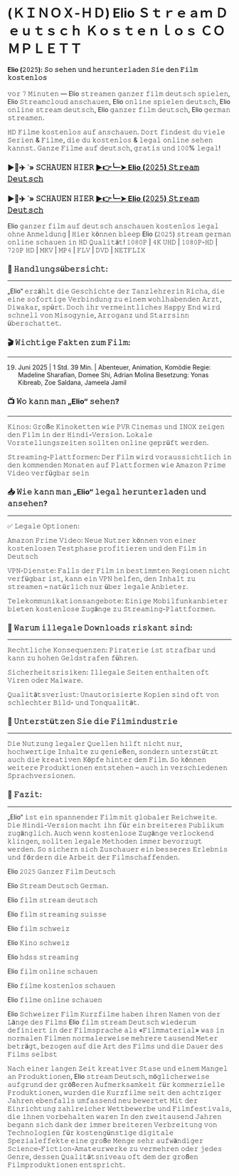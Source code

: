 # (ＫＩＮＯＸ-ＨＤ) Elio Ｓｔｒｅａｍ Ｄｅｕｔｓｃｈ Ｋｏｓｔｅｎｌｏｓ ＣＯＭＰＬＥＴＴ
#### Elio (𝟸𝟶𝟸𝟻): 𝚂𝚘 𝚜𝚎𝚑𝚎𝚗 𝚞𝚗𝚍 𝚑𝚎𝚛𝚞𝚗𝚝𝚎𝚛𝚕𝚊𝚍𝚎𝚗 𝚂𝚒𝚎 𝚍𝚎𝚗 𝙵𝚒𝚕𝚖 𝚔𝚘𝚜𝚝𝚎𝚗𝚕𝚘𝚜

𝚟𝚘𝚛 𝟽 𝙼𝚒𝚗𝚞𝚝𝚎𝚗 — Elio  𝚜𝚝𝚛𝚎𝚊𝚖𝚎𝚗 𝚐𝚊𝚗𝚣𝚎𝚛 𝚏𝚒𝚕𝚖 𝚍𝚎𝚞𝚝𝚜𝚌𝚑 𝚜𝚙𝚒𝚎𝚕𝚎𝚗, Elio  𝚂𝚝𝚛𝚎𝚊𝚖𝚌𝚕𝚘𝚞𝚍 𝚊𝚗𝚜𝚌𝚑𝚊𝚞𝚎𝚗, Elio  𝚘𝚗𝚕𝚒𝚗𝚎 𝚜𝚙𝚒𝚎𝚕𝚎𝚗 𝚍𝚎𝚞𝚝𝚜𝚌𝚑, Elio  𝚘𝚗𝚕𝚒𝚗𝚎 𝚜𝚝𝚛𝚎𝚊𝚖 𝚍𝚎𝚞𝚝𝚜𝚌𝚑, Elio  𝚐𝚊𝚗𝚣𝚎𝚛 𝚏𝚒𝚕𝚖 𝚍𝚎𝚞𝚝𝚜𝚌𝚑, Elio  𝚐𝚎𝚛𝚖𝚊𝚗 𝚜𝚝𝚛𝚎𝚊𝚖𝚎𝚗.

𝙷𝙳 𝙵𝚒𝚕𝚖𝚎 𝚔𝚘𝚜𝚝𝚎𝚗𝚕𝚘𝚜 𝚊𝚞𝚏 𝚊𝚗𝚜𝚌𝚑𝚊𝚞𝚎𝚗. 𝙳𝚘𝚛𝚝 𝚏𝚒𝚗𝚍𝚎𝚜𝚝 𝚍𝚞 𝚟𝚒𝚎𝚕𝚎 𝚂𝚎𝚛𝚒𝚎𝚗 & 𝙵𝚒𝚕𝚖𝚎, 𝚍𝚒𝚎 𝚍𝚞 𝚔𝚘𝚜𝚝𝚎𝚗𝚕𝚘𝚜 & 𝚕𝚎𝚐𝚊𝚕 𝚘𝚗𝚕𝚒𝚗𝚎 𝚜𝚎𝚑𝚎𝚗 𝚔𝚊𝚗𝚗𝚜𝚝. 𝙶𝚊𝚗𝚣𝚎 𝙵𝚒𝚕𝚖𝚎 𝚊𝚞𝚏 𝚍𝚎𝚞𝚝𝚜𝚌𝚑, 𝚐𝚛𝚊𝚝𝚒𝚜 𝚞𝚗𝚍 𝟷𝟶𝟶% 𝚕𝚎𝚐𝚊𝚕!

### ▶️🔹✈️ ˙» 𝚂𝙲𝙷𝙰𝚄𝙴𝙽 𝙷𝙸𝙴𝚁 [▶️👉️╰┈➤ Elio (𝟸𝟶𝟸𝟻) 𝚂𝚝𝚛𝚎𝚊𝚖 𝙳𝚎𝚞𝚝𝚜𝚌𝚑](https://tinyurl.com/5r8z6yvm)

### ▶️🔹✈️ ˙» 𝚂𝙲𝙷𝙰𝚄𝙴𝙽 𝙷𝙸𝙴𝚁 [▶️👉╰┈➤ Elio (𝟸𝟶𝟸𝟻) 𝚂𝚝𝚛𝚎𝚊𝚖 𝙳𝚎𝚞𝚝𝚜𝚌𝚑](https://tinyurl.com/5r8z6yvm)

Elio 𝚐𝚊𝚗𝚣𝚎𝚛 𝚏𝚒𝚕𝚖 𝚊𝚞𝚏 𝚍𝚎𝚞𝚝𝚜𝚌𝚑 𝚊𝚗𝚜𝚌𝚑𝚊𝚞𝚎𝚗 𝚔𝚘𝚜𝚝𝚎𝚗𝚕𝚘𝚜 𝚕𝚎𝚐𝚊𝚕 𝚘𝚑𝚗𝚎 𝙰𝚗𝚖𝚎𝚕𝚍𝚞𝚗𝚐 | 𝙷𝚒𝚎𝚛 𝚔ö𝚗𝚗𝚎𝚗 𝚋𝚕𝚎𝚎𝚙 Elio (𝟸𝟶𝟸𝟻) 𝚜𝚝𝚛𝚎𝚊𝚖 𝚐𝚎𝚛𝚖𝚊𝚗 𝚘𝚗𝚕𝚒𝚗𝚎 𝚜𝚌𝚑𝚊𝚞𝚎𝚗 𝚒𝚗 𝙷𝙳 𝚀𝚞𝚊𝚕𝚒𝚝ä𝚝! 𝟷𝟶𝟾𝟶𝙿 | 𝟺𝙺 𝚄𝙷𝙳 | 𝟷𝟶𝟾𝟶𝙿-𝙷𝙳 | 𝟽𝟸𝟶𝙿 𝙷𝙳 | 𝙼𝙺𝚅 | 𝙼𝙿𝟺 | 𝙵𝙻𝚅 | 𝙳𝚅𝙳 | 𝙽𝙴𝚃𝙵𝙻𝙸𝚇

### 📌 𝙷𝚊𝚗𝚍𝚕𝚞𝚗𝚐𝚜ü𝚋𝚎𝚛𝚜𝚒𝚌𝚑𝚝:
---
„Elio“ 𝚎𝚛𝚣ä𝚑𝚕𝚝 𝚍𝚒𝚎 𝙶𝚎𝚜𝚌𝚑𝚒𝚌𝚑𝚝𝚎 𝚍𝚎𝚛 𝚃𝚊𝚗𝚣𝚕𝚎𝚑𝚛𝚎𝚛𝚒𝚗 𝚁𝚒𝚌𝚑𝚊, 𝚍𝚒𝚎 𝚎𝚒𝚗𝚎 𝚜𝚘𝚏𝚘𝚛𝚝𝚒𝚐𝚎 𝚅𝚎𝚛𝚋𝚒𝚗𝚍𝚞𝚗𝚐 𝚣𝚞 𝚎𝚒𝚗𝚎𝚖 𝚠𝚘𝚑𝚕𝚑𝚊𝚋𝚎𝚗𝚍𝚎𝚗 𝙰𝚛𝚣𝚝, 𝙳𝚒𝚠𝚊𝚔𝚊𝚛, 𝚜𝚙ü𝚛𝚝. 𝙳𝚘𝚌𝚑 𝚒𝚑𝚛 𝚟𝚎𝚛𝚖𝚎𝚒𝚗𝚝𝚕𝚒𝚌𝚑𝚎𝚜 𝙷𝚊𝚙𝚙𝚢 𝙴𝚗𝚍 𝚠𝚒𝚛𝚍 𝚜𝚌𝚑𝚗𝚎𝚕𝚕 𝚟𝚘𝚗 𝙼𝚒𝚜𝚘𝚐𝚢𝚗𝚒𝚎, 𝙰𝚛𝚛𝚘𝚐𝚊𝚗𝚣 𝚞𝚗𝚍 𝚂𝚝𝚊𝚛𝚛𝚜𝚒𝚗𝚗 ü𝚋𝚎𝚛𝚜𝚌𝚑𝚊𝚝𝚝𝚎𝚝.

### 🎬 𝚆𝚒𝚌𝚑𝚝𝚒𝚐𝚎 𝙵𝚊𝚔𝚝𝚎𝚗 𝚣𝚞𝚖 𝙵𝚒𝚕𝚖:
---
19. Juni 2025 | 1 Std. 39 Min. | Abenteuer, Animation, Komödie
Regie: Madeline Sharafian, Domee Shi, Adrian Molina
Besetzung: Yonas Kibreab, Zoe Saldana, Jameela Jamil

### 📺 𝚆𝚘 𝚔𝚊𝚗𝚗 𝚖𝚊𝚗 „Elio“ 𝚜𝚎𝚑𝚎𝚗?
---
𝙺𝚒𝚗𝚘𝚜: 𝙶𝚛𝚘ß𝚎 𝙺𝚒𝚗𝚘𝚔𝚎𝚝𝚝𝚎𝚗 𝚠𝚒𝚎 𝙿𝚅𝚁 𝙲𝚒𝚗𝚎𝚖𝚊𝚜 𝚞𝚗𝚍 𝙸𝙽𝙾𝚇 𝚣𝚎𝚒𝚐𝚎𝚗 𝚍𝚎𝚗 𝙵𝚒𝚕𝚖 𝚒𝚗 𝚍𝚎𝚛 𝙷𝚒𝚗𝚍𝚒-𝚅𝚎𝚛𝚜𝚒𝚘𝚗. 𝙻𝚘𝚔𝚊𝚕𝚎 𝚅𝚘𝚛𝚜𝚝𝚎𝚕𝚕𝚞𝚗𝚐𝚜𝚣𝚎𝚒𝚝𝚎𝚗 𝚜𝚘𝚕𝚕𝚝𝚎𝚗 𝚘𝚗𝚕𝚒𝚗𝚎 𝚐𝚎𝚙𝚛ü𝚏𝚝 𝚠𝚎𝚛𝚍𝚎𝚗.

𝚂𝚝𝚛𝚎𝚊𝚖𝚒𝚗𝚐-𝙿𝚕𝚊𝚝𝚝𝚏𝚘𝚛𝚖𝚎𝚗: 𝙳𝚎𝚛 𝙵𝚒𝚕𝚖 𝚠𝚒𝚛𝚍 𝚟𝚘𝚛𝚊𝚞𝚜𝚜𝚒𝚌𝚑𝚝𝚕𝚒𝚌𝚑 𝚒𝚗 𝚍𝚎𝚗 𝚔𝚘𝚖𝚖𝚎𝚗𝚍𝚎𝚗 𝙼𝚘𝚗𝚊𝚝𝚎𝚗 𝚊𝚞𝚏 𝙿𝚕𝚊𝚝𝚝𝚏𝚘𝚛𝚖𝚎𝚗 𝚠𝚒𝚎 𝙰𝚖𝚊𝚣𝚘𝚗 𝙿𝚛𝚒𝚖𝚎 𝚅𝚒𝚍𝚎𝚘 𝚟𝚎𝚛𝚏ü𝚐𝚋𝚊𝚛 𝚜𝚎𝚒𝚗

### 📥 𝚆𝚒𝚎 𝚔𝚊𝚗𝚗 𝚖𝚊𝚗 „Elio“ 𝚕𝚎𝚐𝚊𝚕 𝚑𝚎𝚛𝚞𝚗𝚝𝚎𝚛𝚕𝚊𝚍𝚎𝚗 𝚞𝚗𝚍 𝚊𝚗𝚜𝚎𝚑𝚎𝚗?
---
✅ 𝙻𝚎𝚐𝚊𝚕𝚎 𝙾𝚙𝚝𝚒𝚘𝚗𝚎𝚗:

𝙰𝚖𝚊𝚣𝚘𝚗 𝙿𝚛𝚒𝚖𝚎 𝚅𝚒𝚍𝚎𝚘: 𝙽𝚎𝚞𝚎 𝙽𝚞𝚝𝚣𝚎𝚛 𝚔ö𝚗𝚗𝚎𝚗 𝚟𝚘𝚗 𝚎𝚒𝚗𝚎𝚛 𝚔𝚘𝚜𝚝𝚎𝚗𝚕𝚘𝚜𝚎𝚗 𝚃𝚎𝚜𝚝𝚙𝚑𝚊𝚜𝚎 𝚙𝚛𝚘𝚏𝚒𝚝𝚒𝚎𝚛𝚎𝚗 𝚞𝚗𝚍 𝚍𝚎𝚗 𝙵𝚒𝚕𝚖 𝚒𝚗 𝙳𝚎𝚞𝚝𝚜𝚌𝚑

𝚅𝙿𝙽-𝙳𝚒𝚎𝚗𝚜𝚝𝚎: 𝙵𝚊𝚕𝚕𝚜 𝚍𝚎𝚛 𝙵𝚒𝚕𝚖 𝚒𝚗 𝚋𝚎𝚜𝚝𝚒𝚖𝚖𝚝𝚎𝚗 𝚁𝚎𝚐𝚒𝚘𝚗𝚎𝚗 𝚗𝚒𝚌𝚑𝚝 𝚟𝚎𝚛𝚏ü𝚐𝚋𝚊𝚛 𝚒𝚜𝚝, 𝚔𝚊𝚗𝚗 𝚎𝚒𝚗 𝚅𝙿𝙽 𝚑𝚎𝚕𝚏𝚎𝚗, 𝚍𝚎𝚗 𝙸𝚗𝚑𝚊𝚕𝚝 𝚣𝚞 𝚜𝚝𝚛𝚎𝚊𝚖𝚎𝚗 – 𝚗𝚊𝚝ü𝚛𝚕𝚒𝚌𝚑 𝚗𝚞𝚛 ü𝚋𝚎𝚛 𝚕𝚎𝚐𝚊𝚕𝚎 𝙰𝚗𝚋𝚒𝚎𝚝𝚎𝚛.

𝚃𝚎𝚕𝚎𝚔𝚘𝚖𝚖𝚞𝚗𝚒𝚔𝚊𝚝𝚒𝚘𝚗𝚜𝚊𝚗𝚐𝚎𝚋𝚘𝚝𝚎: 𝙴𝚒𝚗𝚒𝚐𝚎 𝙼𝚘𝚋𝚒𝚕𝚏𝚞𝚗𝚔𝚊𝚗𝚋𝚒𝚎𝚝𝚎𝚛 𝚋𝚒𝚎𝚝𝚎𝚗 𝚔𝚘𝚜𝚝𝚎𝚗𝚕𝚘𝚜𝚎 𝚉𝚞𝚐ä𝚗𝚐𝚎 𝚣𝚞 𝚂𝚝𝚛𝚎𝚊𝚖𝚒𝚗𝚐-𝙿𝚕𝚊𝚝𝚝𝚏𝚘𝚛𝚖𝚎𝚗.

### 🚫 𝚆𝚊𝚛𝚞𝚖 𝚒𝚕𝚕𝚎𝚐𝚊𝚕𝚎 𝙳𝚘𝚠𝚗𝚕𝚘𝚊𝚍𝚜 𝚛𝚒𝚜𝚔𝚊𝚗𝚝 𝚜𝚒𝚗𝚍:
---
𝚁𝚎𝚌𝚑𝚝𝚕𝚒𝚌𝚑𝚎 𝙺𝚘𝚗𝚜𝚎𝚚𝚞𝚎𝚗𝚣𝚎𝚗: 𝙿𝚒𝚛𝚊𝚝𝚎𝚛𝚒𝚎 𝚒𝚜𝚝 𝚜𝚝𝚛𝚊𝚏𝚋𝚊𝚛 𝚞𝚗𝚍 𝚔𝚊𝚗𝚗 𝚣𝚞 𝚑𝚘𝚑𝚎𝚗 𝙶𝚎𝚕𝚍𝚜𝚝𝚛𝚊𝚏𝚎𝚗 𝚏ü𝚑𝚛𝚎𝚗.

𝚂𝚒𝚌𝚑𝚎𝚛𝚑𝚎𝚒𝚝𝚜𝚛𝚒𝚜𝚒𝚔𝚎𝚗: 𝙸𝚕𝚕𝚎𝚐𝚊𝚕𝚎 𝚂𝚎𝚒𝚝𝚎𝚗 𝚎𝚗𝚝𝚑𝚊𝚕𝚝𝚎𝚗 𝚘𝚏𝚝 𝚅𝚒𝚛𝚎𝚗 𝚘𝚍𝚎𝚛 𝙼𝚊𝚕𝚠𝚊𝚛𝚎.

𝚀𝚞𝚊𝚕𝚒𝚝ä𝚝𝚜𝚟𝚎𝚛𝚕𝚞𝚜𝚝: 𝚄𝚗𝚊𝚞𝚝𝚘𝚛𝚒𝚜𝚒𝚎𝚛𝚝𝚎 𝙺𝚘𝚙𝚒𝚎𝚗 𝚜𝚒𝚗𝚍 𝚘𝚏𝚝 𝚟𝚘𝚗 𝚜𝚌𝚑𝚕𝚎𝚌𝚑𝚝𝚎𝚛 𝙱𝚒𝚕𝚍- 𝚞𝚗𝚍 𝚃𝚘𝚗𝚚𝚞𝚊𝚕𝚒𝚝ä𝚝.

### 📌 𝚄𝚗𝚝𝚎𝚛𝚜𝚝ü𝚝𝚣𝚎𝚗 𝚂𝚒𝚎 𝚍𝚒𝚎 𝙵𝚒𝚕𝚖𝚒𝚗𝚍𝚞𝚜𝚝𝚛𝚒𝚎
---
𝙳𝚒𝚎 𝙽𝚞𝚝𝚣𝚞𝚗𝚐 𝚕𝚎𝚐𝚊𝚕𝚎𝚛 𝚀𝚞𝚎𝚕𝚕𝚎𝚗 𝚑𝚒𝚕𝚏𝚝 𝚗𝚒𝚌𝚑𝚝 𝚗𝚞𝚛, 𝚑𝚘𝚌𝚑𝚠𝚎𝚛𝚝𝚒𝚐𝚎 𝙸𝚗𝚑𝚊𝚕𝚝𝚎 𝚣𝚞 𝚐𝚎𝚗𝚒𝚎ß𝚎𝚗, 𝚜𝚘𝚗𝚍𝚎𝚛𝚗 𝚞𝚗𝚝𝚎𝚛𝚜𝚝ü𝚝𝚣𝚝 𝚊𝚞𝚌𝚑 𝚍𝚒𝚎 𝚔𝚛𝚎𝚊𝚝𝚒𝚟𝚎𝚗 𝙺ö𝚙𝚏𝚎 𝚑𝚒𝚗𝚝𝚎𝚛 𝚍𝚎𝚖 𝙵𝚒𝚕𝚖. 𝚂𝚘 𝚔ö𝚗𝚗𝚎𝚗 𝚠𝚎𝚒𝚝𝚎𝚛𝚎 𝙿𝚛𝚘𝚍𝚞𝚔𝚝𝚒𝚘𝚗𝚎𝚗 𝚎𝚗𝚝𝚜𝚝𝚎𝚑𝚎𝚗 – 𝚊𝚞𝚌𝚑 𝚒𝚗 𝚟𝚎𝚛𝚜𝚌𝚑𝚒𝚎𝚍𝚎𝚗𝚎𝚗 𝚂𝚙𝚛𝚊𝚌𝚑𝚟𝚎𝚛𝚜𝚒𝚘𝚗𝚎𝚗.

### 🎉 𝙵𝚊𝚣𝚒𝚝:
---
„Elio“ 𝚒𝚜𝚝 𝚎𝚒𝚗 𝚜𝚙𝚊𝚗𝚗𝚎𝚗𝚍𝚎𝚛 𝙵𝚒𝚕𝚖 𝚖𝚒𝚝 𝚐𝚕𝚘𝚋𝚊𝚕𝚎𝚛 𝚁𝚎𝚒𝚌𝚑𝚠𝚎𝚒𝚝𝚎. 𝙳𝚒𝚎 𝙷𝚒𝚗𝚍𝚒-𝚅𝚎𝚛𝚜𝚒𝚘𝚗 𝚖𝚊𝚌𝚑𝚝 𝚒𝚑𝚗 𝚏ü𝚛 𝚎𝚒𝚗 𝚋𝚛𝚎𝚒𝚝𝚎𝚛𝚎𝚜 𝙿𝚞𝚋𝚕𝚒𝚔𝚞𝚖 𝚣𝚞𝚐ä𝚗𝚐𝚕𝚒𝚌𝚑. 𝙰𝚞𝚌𝚑 𝚠𝚎𝚗𝚗 𝚔𝚘𝚜𝚝𝚎𝚗𝚕𝚘𝚜𝚎 𝚉𝚞𝚐ä𝚗𝚐𝚎 𝚟𝚎𝚛𝚕𝚘𝚌𝚔𝚎𝚗𝚍 𝚔𝚕𝚒𝚗𝚐𝚎𝚗, 𝚜𝚘𝚕𝚕𝚝𝚎𝚗 𝚕𝚎𝚐𝚊𝚕𝚎 𝙼𝚎𝚝𝚑𝚘𝚍𝚎𝚗 𝚒𝚖𝚖𝚎𝚛 𝚋𝚎𝚟𝚘𝚛𝚣𝚞𝚐𝚝 𝚠𝚎𝚛𝚍𝚎𝚗. 𝚂𝚘 𝚜𝚒𝚌𝚑𝚎𝚛𝚗 𝚜𝚒𝚌𝚑 𝚉𝚞𝚜𝚌𝚑𝚊𝚞𝚎𝚛 𝚎𝚒𝚗 𝚋𝚎𝚜𝚜𝚎𝚛𝚎𝚜 𝙴𝚛𝚕𝚎𝚋𝚗𝚒𝚜 𝚞𝚗𝚍 𝚏ö𝚛𝚍𝚎𝚛𝚗 𝚍𝚒𝚎 𝙰𝚛𝚋𝚎𝚒𝚝 𝚍𝚎𝚛 𝙵𝚒𝚕𝚖𝚜𝚌𝚑𝚊𝚏𝚏𝚎𝚗𝚍𝚎𝚗.

Elio 𝟸𝟶𝟸𝟻 𝙶𝚊𝚗𝚣𝚎𝚛 𝙵𝚒𝚕𝚖 𝙳𝚎𝚞𝚝𝚜𝚌𝚑

Elio 𝚂𝚝𝚛𝚎𝚊𝚖 𝙳𝚎𝚞𝚝𝚜𝚌𝚑 𝙶𝚎𝚛𝚖𝚊𝚗.

Elio 𝚏𝚒𝚕𝚖 𝚜𝚝𝚛𝚎𝚊𝚖 𝚍𝚎𝚞𝚝𝚜𝚌𝚑

Elio 𝚏𝚒𝚕𝚖 𝚜𝚝𝚛𝚎𝚊𝚖𝚒𝚗𝚐 𝚜𝚞𝚒𝚜𝚜𝚎

Elio 𝚏𝚒𝚕𝚖 𝚜𝚌𝚑𝚠𝚎𝚒𝚣

Elio 𝙺𝚒𝚗𝚘 𝚜𝚌𝚑𝚠𝚎𝚒𝚣

Elio 𝚑𝚍𝚜𝚜 𝚜𝚝𝚛𝚎𝚊𝚖𝚒𝚗𝚐

Elio 𝚏𝚒𝚕𝚖 𝚘𝚗𝚕𝚒𝚗𝚎 𝚜𝚌𝚑𝚊𝚞𝚎𝚗

Elio 𝚏𝚒𝚕𝚖𝚎 𝚔𝚘𝚜𝚝𝚎𝚗𝚕𝚘𝚜 𝚜𝚌𝚑𝚊𝚞𝚎𝚗

Elio 𝚏𝚒𝚕𝚖𝚎 𝚘𝚗𝚕𝚒𝚗𝚎 𝚜𝚌𝚑𝚊𝚞𝚎𝚗

Elio 𝚂𝚌𝚑𝚠𝚎𝚒𝚣𝚎𝚛 𝙵𝚒𝚕𝚖 𝙺𝚞𝚛𝚣𝚏𝚒𝚕𝚖𝚎 𝚑𝚊𝚋𝚎𝚗 𝚒𝚑𝚛𝚎𝚗 𝙽𝚊𝚖𝚎𝚗 𝚟𝚘𝚗 𝚍𝚎𝚛 𝙻ä𝚗𝚐𝚎 𝚍𝚎𝚜 𝙵𝚒𝚕𝚖𝚜 Elio 𝚏𝚒𝚕𝚖 𝚜𝚝𝚛𝚎𝚊𝚖 𝙳𝚎𝚞𝚝𝚜𝚌𝚑 𝚠𝚒𝚎𝚍𝚎𝚛𝚞𝚖 𝚍𝚎𝚏𝚒𝚗𝚒𝚎𝚛𝚝 𝚒𝚗 𝚍𝚎𝚛 𝙵𝚒𝚕𝚖𝚜𝚙𝚛𝚊𝚌𝚑𝚎 𝚊𝚕𝚜 «𝙵𝚒𝚕𝚖𝚖𝚊𝚝𝚎𝚛𝚒𝚊𝚕» 𝚠𝚊𝚜 𝚒𝚗 𝚗𝚘𝚛𝚖𝚊𝚕𝚎𝚗 𝙵𝚒𝚕𝚖𝚎𝚗 𝚗𝚘𝚛𝚖𝚊𝚕𝚎𝚛𝚠𝚎𝚒𝚜𝚎 𝚖𝚎𝚑𝚛𝚎𝚛𝚎 𝚝𝚊𝚞𝚜𝚎𝚗𝚍 𝙼𝚎𝚝𝚎𝚛 𝚋𝚎𝚝𝚛ä𝚐𝚝, 𝚋𝚎𝚣𝚘𝚐𝚎𝚗 𝚊𝚞𝚏 𝚍𝚒𝚎 𝙰𝚛𝚝 𝚍𝚎𝚜 𝙵𝚒𝚕𝚖𝚜 𝚞𝚗𝚍 𝚍𝚒𝚎 𝙳𝚊𝚞𝚎𝚛 𝚍𝚎𝚜 𝙵𝚒𝚕𝚖𝚜 𝚜𝚎𝚕𝚋𝚜𝚝

𝙽𝚊𝚌𝚑 𝚎𝚒𝚗𝚎𝚛 𝚕𝚊𝚗𝚐𝚎𝚗 𝚉𝚎𝚒𝚝 𝚔𝚛𝚎𝚊𝚝𝚒𝚟𝚎𝚛 𝚂𝚝𝚊𝚜𝚎 𝚞𝚗𝚍 𝚎𝚒𝚗𝚎𝚖 𝙼𝚊𝚗𝚐𝚎𝚕 𝚊𝚗 𝙿𝚛𝚘𝚍𝚞𝚔𝚝𝚒𝚘𝚗𝚎𝚗, Elio 𝚜𝚝𝚛𝚎𝚊𝚖 𝙳𝚎𝚞𝚝𝚜𝚌𝚑, 𝚖ö𝚐𝚕𝚒𝚌𝚑𝚎𝚛𝚠𝚎𝚒𝚜𝚎 𝚊𝚞𝚏𝚐𝚛𝚞𝚗𝚍 𝚍𝚎𝚛 𝚐𝚛öß𝚎𝚛𝚎𝚗 𝙰𝚞𝚏𝚖𝚎𝚛𝚔𝚜𝚊𝚖𝚔𝚎𝚒𝚝 𝚏ü𝚛 𝚔𝚘𝚖𝚖𝚎𝚛𝚣𝚒𝚎𝚕𝚕𝚎 𝙿𝚛𝚘𝚍𝚞𝚔𝚝𝚒𝚘𝚗𝚎𝚗, 𝚠𝚞𝚛𝚍𝚎𝚗 𝚍𝚒𝚎 𝙺𝚞𝚛𝚣𝚏𝚒𝚕𝚖𝚎 𝚜𝚎𝚒𝚝 𝚍𝚎𝚗 𝚊𝚌𝚑𝚝𝚣𝚒𝚐𝚎𝚛 𝙹𝚊𝚑𝚛𝚎𝚗 𝚎𝚋𝚎𝚗𝚏𝚊𝚕𝚕𝚜 𝚞𝚖𝚏𝚊𝚜𝚜𝚎𝚗𝚍 𝚗𝚎𝚞 𝚋𝚎𝚠𝚎𝚛𝚝𝚎𝚝 𝙼𝚒𝚝 𝚍𝚎𝚛 𝙴𝚒𝚗𝚛𝚒𝚌𝚑𝚝𝚞𝚗𝚐 𝚣𝚊𝚑𝚕𝚛𝚎𝚒𝚌𝚑𝚎𝚛 𝚆𝚎𝚝𝚝𝚋𝚎𝚠𝚎𝚛𝚋𝚎 𝚞𝚗𝚍 𝙵𝚒𝚕𝚖𝚏𝚎𝚜𝚝𝚒𝚟𝚊𝚕𝚜, 𝚍𝚒𝚎 𝚒𝚑𝚗𝚎𝚗 𝚟𝚘𝚛𝚋𝚎𝚑𝚊𝚕𝚝𝚎𝚗 𝚠𝚊𝚛𝚎𝚗 𝙸𝚗 𝚍𝚎𝚗 𝚣𝚠𝚎𝚒𝚝𝚊𝚞𝚜𝚎𝚗𝚍 𝙹𝚊𝚑𝚛𝚎𝚗 𝚋𝚎𝚐𝚊𝚗𝚗 𝚜𝚒𝚌𝚑 𝚍𝚊𝚗𝚔 𝚍𝚎𝚛 𝚒𝚖𝚖𝚎𝚛 𝚋𝚛𝚎𝚒𝚝𝚎𝚛𝚎𝚗 𝚅𝚎𝚛𝚋𝚛𝚎𝚒𝚝𝚞𝚗𝚐 𝚟𝚘𝚗 𝚃𝚎𝚌𝚑𝚗𝚘𝚕𝚘𝚐𝚒𝚎𝚗 𝚏ü𝚛 𝚔𝚘𝚜𝚝𝚎𝚗𝚐ü𝚗𝚜𝚝𝚒𝚐𝚎 𝚍𝚒𝚐𝚒𝚝𝚊𝚕𝚎 𝚂𝚙𝚎𝚣𝚒𝚊𝚕𝚎𝚏𝚏𝚎𝚔𝚝𝚎 𝚎𝚒𝚗𝚎 𝚐𝚛𝚘ß𝚎 𝙼𝚎𝚗𝚐𝚎 𝚜𝚎𝚑𝚛 𝚊𝚞𝚏𝚠ä𝚗𝚍𝚒𝚐𝚎𝚛 𝚂𝚌𝚒𝚎𝚗𝚌𝚎-𝙵𝚒𝚌𝚝𝚒𝚘𝚗-𝙰𝚖𝚊𝚝𝚎𝚞𝚛𝚠𝚎𝚛𝚔𝚎 𝚣𝚞 𝚟𝚎𝚛𝚖𝚎𝚑𝚛𝚎𝚗 𝚘𝚍𝚎𝚛 𝚓𝚎𝚍𝚎𝚜 𝙶𝚎𝚗𝚛𝚎, 𝚍𝚎𝚜𝚜𝚎𝚗 𝚀𝚞𝚊𝚕𝚒𝚝ä𝚝𝚜𝚗𝚒𝚟𝚎𝚊𝚞 𝚘𝚏𝚝 𝚍𝚎𝚖 𝚍𝚎𝚛 𝚐𝚛𝚘ß𝚎𝚗 𝙵𝚒𝚕𝚖𝚙𝚛𝚘𝚍𝚞𝚔𝚝𝚒𝚘𝚗𝚎𝚗 𝚎𝚗𝚝𝚜𝚙𝚛𝚒𝚌𝚑𝚝.
